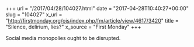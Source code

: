 +++
url = "/2017/04/28/104027.html"
date = "2017-04-28T10:40:27+00:00"
slug = "104027"
x_url = "http://firstmonday.org/ojs/index.php/fm/article/view/4617/3420"
title = "Silence, delirium, lies?"
x_source = "First Monday"
+++

Social media monopolies ought to be disrupted.
